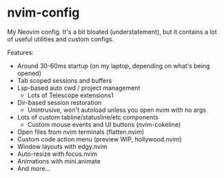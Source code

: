 # nvim-config

My Neovim config. It's a bit bloated (understatement), but it contains a lot of useful utilities and custom configs.

Features:

- Around 30-60ms startup (on my laptop, depending on what's being opened)
- Tab scoped sessions and buffers
- Lsp-based auto cwd / project management
  - Lots of Telescope extensions1
- Dir-based session restoration
  - Unintrusive, won't autoload unless you open nvim with no args
- Lots of custom tabline/statusline/etc components
  - Custom mouse events and UI buttons (nvim-cokeline)
- Open files from nvim terminals (flatten.nvim)
- Custom code action menu (preview WIP, hollywood.nvim)
- Window layouts with edgy.nvim
- Auto-resize with focus.nvim
- Animations with mini.animate
- And more...
